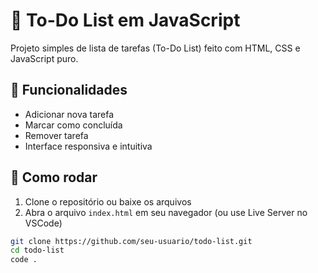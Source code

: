 # 📝 To-Do List em JavaScript

Projeto simples de lista de tarefas (To-Do List) feito com HTML, CSS e JavaScript puro.

## 📌 Funcionalidades

- Adicionar nova tarefa
- Marcar como concluída
- Remover tarefa
- Interface responsiva e intuitiva

## 🚀 Como rodar

1. Clone o repositório ou baixe os arquivos
2. Abra o arquivo `index.html` em seu navegador (ou use Live Server no VSCode)

```bash
git clone https://github.com/seu-usuario/todo-list.git
cd todo-list
code .
